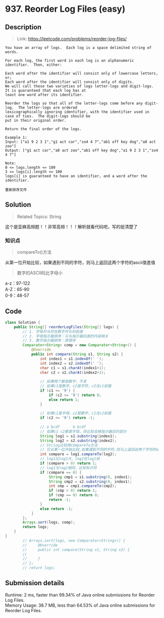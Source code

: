 # 937. Reorder Log Files (easy)

## Description

> Link: https://leetcode.com/problems/reorder-log-files/

```
You have an array of logs.  Each log is a space delimited string of words.

For each log, the first word in each log is an alphanumeric identifier.  Then, either:

Each word after the identifier will consist only of lowercase letters, or;
Each word after the identifier will consist only of digits.
We will call these two varieties of logs letter-logs and digit-logs.  It is guaranteed that each log has at 
least one word after its identifier.

Reorder the logs so that all of the letter-logs come before any digit-log.  The letter-logs are ordered 
lexicographically ignoring identifier, with the identifier used in case of ties.  The digit-logs should be 
put in their original order.

Return the final order of the logs. 

Example 1:
Input: ["a1 9 2 3 1","g1 act car","zo4 4 7","ab1 off key dog","a8 act zoo"]
Output: ["g1 act car","a8 act zoo","ab1 off key dog","a1 9 2 3 1","zo4 4 7"]
 
Note:
0 <= logs.length <= 100
3 <= logs[i].length <= 100
logs[i] is guaranteed to have an identifier, and a word after the identifier.

重新排序文件

```


## Solution

> Related Topics: String

这个是亚麻高频题！！非常高频！！！解析就看代码吧，写的挺清楚了


### 知识点
> compareTo()方法

从第一位开始比较，如果遇到不同的字符，则马上返回这两个字符的ascii值差值

> 数字的ASCII码比字母小

a-z：97-122<BR>
A-Z：65-90<BR>
0-9：48-57<BR>




## Code

```java
class Solution {
    public String[] reorderLogFiles(String[] logs) {
        // 1. 字母开头的在数字开头的前面
        // 2. 字母指示器排序：只与指示器后面的内容相关
        // 3. 数字指示器排序：原顺序        
        Comparator<String> comp = new Comparator<String>() {
            @Override
            public int compare(String s1, String s2) {
                int index1 = s1.indexOf(' ');
                int index2 = s2.indexOf(' ');
                char c1 = s1.charAt(index1+1);
                char c2 = s2.charAt(index2+1);
                
                // 如果两个都是数字，不变
                // 如果c1是数字，c2是字符，c2在c1前面
                if (c1 <= '9') {
                    if (c2 <= '9') return 0;
                    else return 1;                    
                }
                
                // 如果c1是字母，c2是数字，c1在c2前面
                if (c2 <= '9') return -1;
                
                // a bcdf      b bcdf
                // 如果c1 c2都是字母，则比较去掉指示器后的部分
                String log1 = s1.substring(index1);
                String log2 = s2.substring(index2);
                // String比较用compareTo方法
                // 它从第一位开始比较,如果遇到不同的字符,则马上返回这两个字符的ascii值差值
                int compare = log1.compareTo(log2);
                // log1比log2大，log2在log1前
                if (compare > 0) return 1;
                // log1与log2相同，比较标识符
                if (compare == 0) {
                    String cmp1 = s1.substring(0, index1);
                    String cmp2 = s2.substring(0, index1);
                    int cmp = cmp1.compareTo(cmp2);
                    if (cmp > 0) return 1;
                    if (cmp == 0) return 0;
                    return -1;
                }
                else return -1;
            }
        };
        Arrays.sort(logs, comp);
        return logs;
    }
}
        // Arrays.sort(logs, new Comparator<String>() {
        //     @Override
        //     public int compare(String s1, String s2) {
        //       
        //     }
        // };
        // return logs;
```


## Submission details
Runtime: 2 ms, faster than 99.34% of Java online submissions for Reorder Log Files.<br>
Memory Usage: 38.7 MB, less than 64.53% of Java online submissions for Reorder Log Files.
